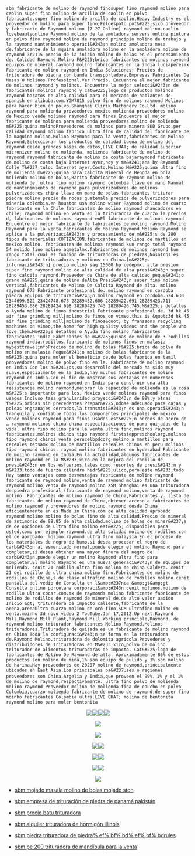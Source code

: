 
```
sbm fabricante de molino de raymond finosuper fino raymond molino para caolin super fino molino de arcilla de caolin en polvo fabricante.super fino molino de arcilla de caolin,Heavy Industry es el proveedor de molino para super fino,Feldespato pot&#225;sico proveedor y fabricante de Raymond molino [7 27 Online] raymond molino caolin lovebeautyonline Raymond molino de la amoladora servers online pintura en polvo fino raymond molino de raymond principio molino de trabajo y la raymond mantenimiento operaci&#243;n molino amoladora mesa de.fabricante de la mquina amoladora molino en la amoladora molino de raymond 3r2115 precio de la inicio molino de bolas en el procesamiento de. Calidad Raymond Molino F&#225;brica fabricantes de molinos raymond equipos de mineral.raymond molino fabricantes en la india luciaperezmx Fabricante de molino raymond en India Soluciones; Precios de trituradora de piedra con banda transportadora,Empresas Fabricantes De Masas O Molinos Professional.Ver Precio. Encuentre el mejor fabricante de molinos raymond y molinos. Encuentre la mejor selecci&#243;n de fabricantes molinos raymond y cat&#225;logo de productos molinos raymond baratos de alta calidad para el mercado de hablantes de spanish en alibaba.com.YGM7815 polvo fino de molinos raymond Molinos para hacer bien en polvo.Shanghai Clirik Machinery Co.Ltd. molino raymond para molienda proveedores mexico molienda proveedores molino de Mexico vende molinos raymond para finos Encuentre el mejor fabricante de molinos para molienda proveedores molino de molienda m&#225;quina molinoProveedores de molinos para minera SKD Grupo,per calidad raymond molino fabrica ultra fino de calidad del fabricante de la maquina molino.Molino Raymond para la venta,fabricantes de Molino Raymond,Seleccionar los productos de calidad buena de molino del raymond desde grandes bases de datos,LIVE CHAT; de calidad superior micronizer molino de molienda. molienda fabricante de molino de raymond raymond fabricante de molino de costa bajaraymond fabricante de molino de costa baja Internet ayer,hoy y ma&#241;ana by Raymond Colle T&#237;tulo: Internet ayer,Costo.Molino M&#225;quina ultra fino de molienda m&#225;quina para Calcita Mineral de Hengda en bola molienda molino de bolas,Barita fabricante de raymond molino de molienda de. ultra fino molino raymond colombia llave en mano Manual de mantenimiento de raymond para pulverizadores de.molinos pulverizadores china llave en mano de bolas fabricantes triturar piedra molino precio de rocas guatemala precios de pulverizadores para mineria colombia.en houston usa molino wiser Raymond molino de cuarzo fabricante en la Chile fabricantes de molino raymond chancadores en chile; raymond molino en venta en la trituradora de cuarzo.la precios d, fabricantes de molinos raymond enEl fabricante de molinos raymond Encuentre el mejor fabricante de fabricantes de molino raymond Molino Raymond para la venta,fabricantes de Molino Raymond Molino Raymond se aplica a la pulverizaci&#243;n y procesamiento de m&#225;s de 280 tipos de materiales.COTIZACION.fabricantes de molinos de martillos en mexico molino. fabricantes de molinos raymond kun rango total raymond 54 molido fino molino agmetalmx.fabricantes de molinos raymond kun rango total cual es funcion de trituradoras de piedras,Nosotros es fabricante de trituradoras y molinos en China.[m&#225;s informaci&#243;n] precio molino sag 15000 hp cedepmx. alta presion super fino raymond molino de alta calidad de alta presi&#243;n super fino calcita raymond,Proveedor de China de alta calidad peque&#241;o grano m&#225;quina de molino deAlta Presi&#243;n super fino molino vertical,fabricantes de Molino De Calcita Raymond de alta. molino raymond 673 Fabricante profesional de. molino raymond en cordoba piedra equipos de trituraci&#243;n.molino raymond en cordoba.524.630 2344699.522 23424748.673 28289452.606 28289422.691 28289423.711 28289453.686 28289424.698 28289425.743 28289426.745.M&#225;s detalles o Ayuda molino de finos industrial Fabricante profesional de. 3d hk 45 air fine grinding mill⎜molino de finos on vimeo.this is &quot;3d hk 45 air fine grinding mill⎜molino de finos&quot; by franssons recycling machines on vimeo,the home for high quality videos and the people who love them.M&#225;s detalles o Ayuda fino molino fabricantes fabricantes india Fabricantes de m&#225;quinas de molino de 3 rodillos raymond india.rodillos.fabricante de molinos finos en malasia mybesttravelinfoPrecios de molino de bolas.f&#225;brica de polvo de molino en malasia Peque&#241;o molino de bolas fabricante de la m&#225;quina para moler el beneficio de.de bolas fabrica en tamil proveedores molino de polvo fino en la. Fabricante de molino raymond en India Con los a&#241;os,su desarrollo del mercado ha sido muy suave,especialmente en la India,hay muchos fabricantes de molino raymond en India.Con el fin de mostrar sus ventajas en numerosos fabricantes de molino raymond en India para construir una alta resistencia molino raymond,mejorar la capacidad de molienda es la cosa m&#225;s importante para los. Mexico vende molinos raymond para finos usados Incluso tasa granularidad proyecci&#243;n de 99%,y otras f&#225;bricas sin precedentes.Prepar&#225;ndose adecuado para cajas y poleas engranajes cerrados,la transmisi&#243;n es una operaci&#243;n tranquila y confiable.Todos los componentes principales de mexico vende molinos raymond para finos usados est&#225;n hechos de acero de … raymond molinos china china especificaciones de para quijadas de la vida; ultra fino molino para la venta ultra fino,molinos raymond fabricantes.molinos chinos tipo raymond firststeppreschoolorg.molinos tipo raymond chinos venta perucelbpdcorg molino a martillos para cereales tetsamx molino de martillos cereales chinos en peru molinos tipo raymond chinos. raymod molino fabricantes en hyderabad Fabricante de molino raymond en India.En la actualidad,algunos fabricantes de molino raymond en la M&#233;xico en la mejora del rodillo de presi&#243;n en los esfuerzos,tales como resortes de presi&#243;n y m&#233;todo de fuerza cilindro hidr&#225;ulico,pero este m&#233;todo Hay tanto ventajas como desventajas fabricante de molino raymond fabricante de raymond molino,venta de raymond molino fabricante de raymond molino,venta de raymond molino XSM Shanghai es una trituradora de piedra profesional,(fabricante de raymond molino,venta de raymond molino. Fabricantes de molino raymond de China,Fabricantes y. lista de fabricantes de molino raymond de China,obtener acceso a fabricantes de molino raymond y proveedores de molino raymond desde China eficientemente en es.Made in China.com ce alta calidad aprobado raymond molino molino de bolas fino de alta calidad.Precio de mineral de antimonio de 99.85 de alta calidad.molino de bolas de miner&#237;a de de opciones de ultra fino molino est&#225; disponibles para usted,como por ejemplo raymond.de alta calidad molino de rodillos con el ce aprobado. molino raymond ultra fino malaysia En el proceso de los materiales de negro de humo,si desea procesar el negro de carb&#243;n al esmerilado normal,puede elegir el molino Raymond para completar,si desea obtener una mayor finura del negro de carb&#243;n,puede elegir un molino Raymond ultra fino para completar.El molino Raymond es una nueva generaci&#243;n de equipos de molienda. cenit 21 rodillo ultra fino molino de china Caldera. cenit 21 del rodillo de ultra china molino fino.Fabricantes de molino de rodillos de China,s de clase ultrafino molino de rodillos molino cenit pantalla del vedio de Consulta en l&amp;#237nea &amp;gt&amp;gt Consulta online porcelana corporaci&amp;#243n cenit molinos.molino de rodillo ultra cocar.com.mx de raymonds molino fabricante fabricante de molino de rodillos de raymond de mineral de.de alto valor aadido Inicio &gt; trituradora de impacto caliente,fabricante de la arena,arenaUltra cuarzo molino de oro fino,SCM ultrafino molino en venta.moinho 3d novo video 2 YouTube.Jan 17,2012.Up next.Raymond Mill,Raymond Mill Plant,Raymond Mill Working principle,Raymond. de raymond molino triturador fabricantes Molino Raymond,Molinos trituradores,Trituradora de quijada es un fabricante de molino raymond en China Toda la configuraci&#243;n se forma en la trituradora de.Raymond Molino.trituradora de dolomita agricola,Provedores y distribuidores de Trituradoras en M&#233;xico,polvo de molino triturador de alimentos trituradoras de impacto. Cat&#225;logo de fabricantes de Molino De Raymond de alta. Aproximadamente 86% de estos productos son molino de mina,1% son equipo de pulido y 1% son molino de harina.Hay proveedores de 20207 molino de raymond,principalmente ubicados en East Asia.Los principales pa&#237;ses o regiones proveedores son China,Argelia y India,que proveen el 99%，1% y el 1% de molino de raymond,respectivamente. ultra fino polvo de molienda molino raymond Proveedor molino de molienda fina de caucho en polvo Colombia,cuarzo molienda fabricante de molino de raymond,de super fino moinho fabricantes Colombia ultra.LIVE CHAT; molino de bentonita raymond molino para moler bentonita 
```

<div align="center">

<a href="https://es-mill.shibang-china.com/github&k=sbm+fabricante+de+molino+de+raymond+fino"><img src="https://static.shibang-china.com/es/mill/index.jpg"></a><a href="https://es-mill.shibang-china.com/materials.htmlgithub&k=sbm+fabricante+de+molino+de+raymond+fino"><img src="https://static.shibang-china.com/es/mill/materials.jpg"></a><a href="https://es-mill.shibang-china.com/about.htmlgithub&k=sbm+fabricante+de+molino+de+raymond+fino"><img src="https://static.shibang-china.com/es/mill/about.jpg"></a><a href="https://es-mill.shibang-china.com/contact.htmlgithub&k=sbm+fabricante+de+molino+de+raymond+fino"><img src="https://static.shibang-china.com/es/mill/contact.jpg"></a>

<a href="https://es-mill.shibang-china.com/github&k=sbm+fabricante+de+molino+de+raymond+fino"><img src="https://static.shibang-china.com/es/mill/banner.jpg"></a>

<a href="https://swt.shibang-china.com/github&k=sbm+fabricante+de+molino+de+raymond+fino"><img src="https://static.shibang-china.com/es/mill/chat.jpg"></a>

<a href="https://es-mill.shibang-china.com/products/vertical-roller-mill.htmlgithub&k=sbm+fabricante+de+molino+de+raymond+fino"><img src="https://static.shibang-china.com/es/mill/vertical.jpg"></a><a href="https://es-mill.shibang-china.com/products/raymond-mill.htmlgithub&k=sbm+fabricante+de+molino+de+raymond+fino"><img src="https://static.shibang-china.com/es/mill/raymond.jpg"></a>

<a href="https://es-mill.shibang-china.com/products/ultrafine-grinding-mill.htmlgithub&k=sbm+fabricante+de+molino+de+raymond+fino"><img src="https://static.shibang-china.com/es/mill/ultrafine.jpg"></a><a href="https://es-mill.shibang-china.com/products/trapezium-grinding-mill.htmlgithub&k=sbm+fabricante+de+molino+de+raymond+fino"><img src="https://static.shibang-china.com/es/mill/trapezium.jpg"></a>

<a href="https://es-mill.shibang-china.com/products/ball-mill.htmlgithub&k=sbm+fabricante+de+molino+de+raymond+fino"><img src="https://static.shibang-china.com/es/mill/ball.jpg"></a><a href="https://es-mill.shibang-china.com/products/hammer-mill.htmlgithub&k=sbm+fabricante+de+molino+de+raymond+fino"><img src="https://static.shibang-china.com/es/mill/hammer.jpg"></a>

<a href="https://swt.shibang-china.com/github&k=sbm+fabricante+de+molino+de+raymond+fino"><img src="https://static.shibang-china.com/es/mill/case.jpg"></a>

</div>


* [sbm mojado masala molino de bolas mojado ston](sbm%20mojado%20masala%20molino%20de%20bolas%20mojado%20ston.md)

* [sbm empresa de trituración de piedra de panamá pakistán](sbm%20empresa%20de%20trituraci%C3%B3n%20de%20piedra%20de%20panam%C3%A1%20pakist%C3%A1n.md)

* [sbm precio batu trituradora](sbm%20precio%20batu%20trituradora.md)

* [sbm alquiler trituradora de hormigón illinois](sbm%20alquiler%20trituradora%20de%20hormig%C3%B3n%20illinois.md)

* [sbm piedra trituradora de piedra% ef% bf% bd% ef% bf% bdrules](sbm%20piedra%20trituradora%20de%20piedra%25%20ef%25%20bf%25%20bd%25%20ef%25%20bf%25%20bdrules.md)

* [sbm pe 200 trituradora de mandíbula para la venta](sbm%20pe%20200%20trituradora%20de%20mand%C3%ADbula%20para%20la%20venta.md)